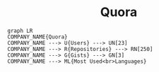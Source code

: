 <h1 align="center">Quora</h1>

```mermaid
graph LR
COMPANY_NAME{Quora}
COMPANY_NAME ---> U{Users} ---> UN[23]
COMPANY_NAME ---> R{Repositories} ---> RN[250]
COMPANY_NAME ---> G{Gists} ---> GN[3]
COMPANY_NAME ---> ML{Most Used<br>Languages}
```
